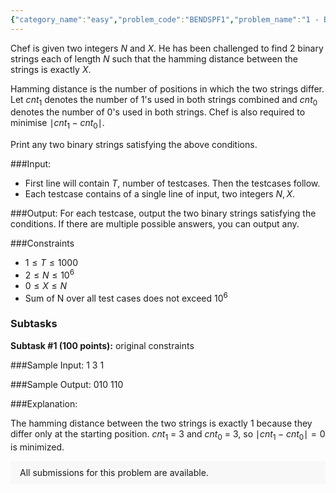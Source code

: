 ```yaml
---
{"category_name":"easy","problem_code":"BENDSPF1","problem_name":"1 - Binary Distance","problemComponents":{"constraints":"","constraintsState":false,"subtasks":"","subtasksState":false,"inputFormat":"","inputFormatState":false,"outputFormat":"","outputFormatState":false,"sampleTestCases":{}},"video_editorial_url":"","languages_supported":{"0":"CPP14","1":"C","2":"JAVA","3":"PYTH 3.6","4":"CPP17","5":"PYTH","6":"PYP3","7":"CS2","8":"ADA","9":"PYPY","10":"TEXT","11":"PAS fpc","12":"NODEJS","13":"RUBY","14":"PHP","15":"GO","16":"HASK","17":"TCL","18":"PERL","19":"SCALA","20":"LUA","21":"kotlin","22":"BASH","23":"JS","24":"LISP sbcl","25":"rust","26":"PAS gpc","27":"BF","28":"CLOJ","29":"R","30":"D","31":"CAML","32":"FORT","33":"ASM","34":"swift","35":"FS","36":"WSPC","37":"LISP clisp","38":"SQL","39":"SCM guile","40":"PERL6","41":"ERL","42":"CLPS","43":"ICK","44":"NICE","45":"PRLG","46":"ICON","47":"COB","48":"SCM chicken","49":"PIKE","50":"SCM qobi","51":"ST","52":"SQLQ","53":"NEM"},"max_timelimit":1,"source_sizelimit":50000,"problem_author":"utkarsh_25dec","problem_tester":"","date_added":"22-01-2021","tags":{"0":"utkarsh_25dec"},"problem_difficulty_level":"Unavailable","best_tag":"","editorial_url":"","time":{"view_start_date":1612018800,"submit_start_date":1612018800,"visible_start_date":1612018800,"end_date":1735669800},"is_direct_submittable":false,"problemDiscussURL":"https://discuss.codechef.com/search?q=BENDSPF1","is_proctored":false,"visitedContests":{},"layout":"problem"}
---
```

Chef is given two integers $N$ and $X$. He has been challenged to find 2 binary strings each of length $N$ such that the hamming distance between the strings is exactly $X$. 

Hamming distance is the number of positions in which the two strings differ. Let $cnt_1$ denotes the number of $1$'s used in both strings combined and $cnt_0$ denotes the number of $0$'s used in both strings. Chef is also required to minimise $\mid cnt_1 - cnt_0 \mid$. 

Print any two binary strings satisfying the above conditions.

###Input:

- First line will contain $T$, number of testcases. Then the testcases follow. 
- Each testcase contains of a single line of input, two integers $N, X$. 

###Output:
For each testcase, output the two binary strings satisfying the conditions. If there are multiple possible answers, you can output any.

###Constraints 
- $1 \leq T \leq 1000$
- $2 \leq N \leq 10^6$
- $0 \leq X \leq N$
- Sum of N over all test cases does not exceed $10^6$

### Subtasks
**Subtask #1 (100 points):** original constraints

###Sample Input:
	1
	3 1

###Sample Output:
	010
	110

###Explanation:

The hamming distance between the two strings is exactly $1$ because they differ only at the starting position. $cnt_1$ = $3$ and $cnt_0$ = 3, so $\mid cnt_1 - cnt_0 \mid = 0$ is minimized.
<aside style='background: #f8f8f8;padding: 10px 15px;'><div>All submissions for this problem are available.</div></aside>
